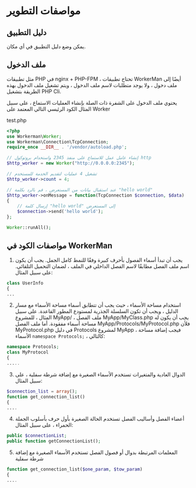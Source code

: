# مواصفات التطوير

## دليل التطبيق

يمكن وضع دليل التطبيق في أي مكان.

## ملف الدخول

مثل تطبيقات PHP في nginx + PHP-FPM ، تحتاج تطبيقات WorkerMan أيضًا إلى ملف دخول ، ولا يوجد متطلبات لاسم ملف الدخول ، ويتم تشغيل ملف الدخول بهذه الطريقة بتشغيل PHP Cli.

يحتوي ملف الدخول على الشفرة ذات الصلة بإنشاء العمليات الاستماع ، على سبيل المثال الكود الرئيسي التالي المعتمد على Worker

test.php
```php
<?php
use Workerman\Worker;
use Workerman\Connection\TcpConnection;
require_once __DIR__ . '/vendor/autoload.php';

// إنشاء عامل عمل للاستماع على منفذ 2345 واستخدام بروتوكول http
$http_worker = new Worker("http://0.0.0.0:2345");

// تشغيل 4 عمليات لتقديم الخدمة للمستخدم
$http_worker->count = 4;

// عند استقبال بيانات من المستعرض ، قم بالرد بكلمة "hello world"
$http_worker->onMessage = function(TcpConnection $connection, $data)
{
    // إرسال كلمة "hello world" إلى المستعرض
    $connection->send('hello world');
};

Worker::runAll();

```

## مواصفات الكود في WorkerMan

1. يجب أن تبدأ أسماء الفصول بأحرف كبيرة وفقًا للنمط كامل الجمل. يجب أن يكون اسم ملف الفصل مطابقًا لاسم الفصل الداخلي في الملف ، لضمان التحميل التلقائي. على سبيل المثال:
```php
class UserInfo
{
...
```

2. استخدام مساحة الأسماء ، حيث يجب أن تتطابق أسماء مساحة الأسماء مع مسار الدليل ، ويجب أن تكون السلسلة الجذرية لمستودع المطور القاعدة. على سبيل المثال ، للمشروع MyApp/ ، ملف الفصل MyApp/MyClass.php يجب أن يكون له مساحة أسماء مفقودة. أما ملف الفصل MyApp/Protocols/MyProtocol.php فلأن MyProtocol.php في دليل Protocols لمشروع MyApp ، فيجب إضافة مساحة الأسماء `namespace Protocols;` ، كالتالي:
```php
namespace Protocols;
class MyProtocol
{
.....
```

3. الدوال العادية والمتغيرات تستخدم الأسماء الصغيرة مع إضافة شرطة سفلية ، على سبيل المثال:
```php
$connection_list = array();
function get_connection_list()
{
....
```

4. أعضاء الفصل وأساليب الفصل تستخدم الحالة الصغيرة بأول حرف بأسلوب الجملة الحمراء ، على سبيل المثال:
```php
public $connectionList;
public function getConnectionList();
```

5. المعلمات المرتبطة بدوال أو فصول الفصل تستخدم الأسماء الصغيرة مع إضافة شرطة سفلية
```php
function get_connection_list($one_param, $tow_param)
{
....

```
